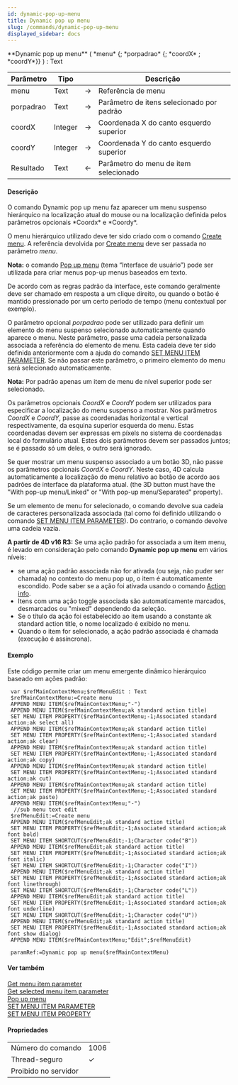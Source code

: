 ```yaml
---
id: dynamic-pop-up-menu
title: Dynamic pop up menu
slug: /commands/dynamic-pop-up-menu
displayed_sidebar: docs
---
```


<!--REF #_command_.Dynamic pop up menu.Syntax-->**Dynamic pop up menu** ( *menu* {; *porpadrao* {; *coordX* ; *coordY*}} )  : Text<!-- END REF-->
<!--REF #_command_.Dynamic pop up menu.Params-->
| Parâmetro | Tipo |  | Descrição |
| --- | --- | --- | --- |
| menu | Text | &#8594;  | Referência de menu |
| porpadrao | Text | &#8594;  | Parâmetro de itens selecionado por padrão |
| coordX | Integer | &#8594;  | Coordenada X do canto esquerdo superior |
| coordY | Integer | &#8594;  | Coordenada Y do canto esquerdo superior |
| Resultado | Text | &#8592; | Parâmetro do menu de item selecionado |

<!-- END REF-->

#### Descrição 

<!--REF #_command_.Dynamic pop up menu.Summary-->O comando Dynamic pop up menu faz aparecer um menu suspenso hierárquico na localização atual do mouse ou na localização definida pelos parâmetros opcionais *Coordx* e *Coordy*.<!-- END REF-->

O menu hierárquico utilizado deve ter sido criado com o comando [Create menu](create-menu.md). A referência devolvida por [Create menu](create-menu.md) deve ser passada no parâmetro *menu*.

**Nota:** o comando [Pop up menu](pop-up-menu.md) (tema “Interface de usuário”) pode ser utilizada para criar menus pop-up menus baseados em texto.

De acordo com as regras padrão da interface, este comando geralmente deve ser chamado em resposta a um clique direito, ou quando o botão é mantido pressionado por um certo período de tempo (menu contextual por exemplo).

O parâmetro opcional *porpadrao* pode ser utilizado para definir um elemento do menu suspenso selecionado automaticamente quando aparece o menu. Neste parâmetro, passe uma cadeia personalizada associada a referência do elemento de menu. Esta cadeia deve ter sido definida anteriormente com a ajuda do comando [SET MENU ITEM PARAMETER](set-menu-item-parameter.md). Se não passar este parâmetro, o primeiro elemento do menu será selecionado automaticamente.

**Nota:** Por padrão apenas um item de menu de nível superior pode ser selecionado.

Os parâmetros opcionais *CoordX* e *CoordY* podem ser utilizados para especificar a localização do menu suspenso a mostrar. Nos parâmetros *CoordX* e *CoordY*, passe as coordenadas horizontal e vertical respectivamente, da esquina superior esquerda do menu. Estas coordenadas devem ser expressas em píxels no sistema de coordenadas local do formulário atual. Estes dois parâmetros devem ser passados juntos; se é passado só um deles, o outro será ignorado.

Se quer mostrar um menu suspenso associado a um botão 3D, não passe os parâmetros opcionais *CoordX* e *CoordY*. Neste caso, 4D calcula automaticamente a localização do menu relativo ao botão de acordo aos padrões de interface da plataforma atual. (the 3D button must have the "With pop-up menu/Linked" or "With pop-up menu/Separated" property).

Se um elemento de menu for selecionado, o comando devolve sua cadeia de caracteres personalizada associada (tal como foi definido utilizando o comando [SET MENU ITEM PARAMETER](set-menu-item-parameter.md)). Do contrario, o comando devolve uma cadeia vazia.

**A partir de 4D v16 R3:** Se uma ação padrão for associada a um item menu, é levado em consideração pelo comando **Dynamic pop up menu** em vários níveis:

* se uma ação padrão associada não for ativada (ou seja, não puder ser chamada) no contexto do menu pop up, o item é automaticamente escondido. Pode saber se a ação foi ativada usando o comando [Action info](action-info.md).
* Itens com uma ação toggle associada são automaticamente marcados, desmarcados ou "mixed" dependendo da seleção.
* Se o título da ação foi estabelecido ao item usando a constante ak standard action title, o nome localizado é exibido no menu.
* Quando o item for selecionado, a ação padrão associada é chamada (execução é assíncrona).

#### Exemplo 

Este código permite criar um menu emergente dinâmico hierárquico baseado em ações padrão:

```4d
 var $refMainContextMenu;$refMenuEdit : Text
 $refMainContextMenu:=Create menu
 APPEND MENU ITEM($refMainContextMenu;"-")
 APPEND MENU ITEM($refMainContextMenu;ak standard action title)
 SET MENU ITEM PROPERTY($refMainContextMenu;-1;Associated standard action;ak select all)
 APPEND MENU ITEM($refMainContextMenu;ak standard action title)
 SET MENU ITEM PROPERTY($refMainContextMenu;-1;Associated standard action;ak clear)
 APPEND MENU ITEM($refMainContextMenu;ak standard action title)
 SET MENU ITEM PROPERTY($refMainContextMenu;-1;Associated standard action;ak copy)
 APPEND MENU ITEM($refMainContextMenu;ak standard action title)
 SET MENU ITEM PROPERTY($refMainContextMenu;-1;Associated standard action;ak cut)
 APPEND MENU ITEM($refMainContextMenu;ak standard action title)
 SET MENU ITEM PROPERTY($refMainContextMenu;-1;Associated standard action;ak paste)
 APPEND MENU ITEM($refMainContextMenu;"-")
  //sub menu text edit
 $refMenuEdit:=Create menu
 APPEND MENU ITEM($refMenuEdit;ak standard action title)
 SET MENU ITEM PROPERTY($refMenuEdit;-1;Associated standard action;ak font bold)
 SET MENU ITEM SHORTCUT($refMenuEdit;-1;Character code("B"))
 APPEND MENU ITEM($refMenuEdit;ak standard action title)
 SET MENU ITEM PROPERTY($refMenuEdit;-1;Associated standard action;ak font italic)
 SET MENU ITEM SHORTCUT($refMenuEdit;-1;Character code("I"))
 APPEND MENU ITEM($refMenuEdit;ak standard action title)
 SET MENU ITEM PROPERTY($refMenuEdit;-1;Associated standard action;ak font linethrough)
 SET MENU ITEM SHORTCUT($refMenuEdit;-1;Character code("L"))
 APPEND MENU ITEM($refMenuEdit;ak standard action title)
 SET MENU ITEM PROPERTY($refMenuEdit;-1;Associated standard action;ak font underline)
 SET MENU ITEM SHORTCUT($refMenuEdit;-1;Character code("U"))
 APPEND MENU ITEM($refMenuEdit;ak standard action title)
 SET MENU ITEM PROPERTY($refMenuEdit;-1;Associated standard action;ak font show dialog)
 APPEND MENU ITEM($refMainContextMenu;"Edit";$refMenuEdit)
 
 paramRef:=Dynamic pop up menu($refMainContextMenu)
```

#### Ver também 

[Get menu item parameter](get-menu-item-parameter.md)  
[Get selected menu item parameter](get-selected-menu-item-parameter.md)  
[Pop up menu](pop-up-menu.md)  
[SET MENU ITEM PARAMETER](set-menu-item-parameter.md)  
[SET MENU ITEM PROPERTY](set-menu-item-property.md)  

#### Propriedades
|  |  |
| --- | --- |
| Número do comando | 1006 |
| Thread-seguro | &check; |
| Proibido no servidor ||


